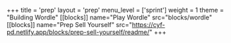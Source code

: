 +++
title = 'prep'
layout = 'prep'
menu_level = ['sprint']
weight = 1
theme = "Building Wordle"
[[blocks]]
name="Play Wordle"
src="blocks/wordle"
[[blocks]]
name="Prep Sell Yourself"
src="https://cyf-pd.netlify.app/blocks/prep-sell-yourself/readme/"
+++
